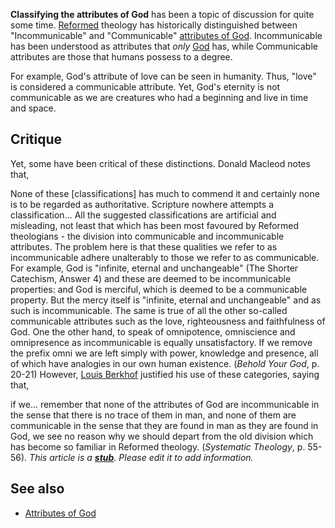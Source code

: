 **Classifying the attributes of God** has been a topic of
discussion for quite some time. [Reformed](Reformed "Reformed")
theology has historically distinguished between "Incommunicable"
and "Communicable"
[attributes of God](Attributes_of_God "Attributes of God").
Incommunicable has been understood as attributes that *only*
[God](God "God") has, while Communicable attributes are those that
humans possess to a degree.

For example, God's attribute of love can be seen in humanity. Thus,
"love" is considered a communicable attribute. Yet, God's eternity
is not communicable as we are creatures who had a beginning and
live in time and space.

## Critique

Yet, some have been critical of these distinctions. Donald Macleod
notes that,

None of these [classifications] has much to commend it and
certainly none is to be regarded as authoritative. Scripture
nowhere attempts a classification... All the suggested
classifications are artificial and misleading, not least that which
has been most favoured by Reformed theologians - the division into
communicable and incommunicable attributes. The problem here is
that these qualities we refer to as incommunicable adhere
unalterably to those we refer to as communicable. For example, God
is "infinite, eternal and unchangeable" (The Shorter Catechism,
Answer 4) and these are deemed to be incommunicable properties: and
God is merciful, which is deemed to be a communicable property. But
the mercy itself is "infinite, eternal and unchangeable" and as
such is incommunicable. The same is true of all the other so-called
communicable attributes such as the love, righteousness and
faithfulness of God. One the other hand, to speak of omnipotence,
omniscience and omnipresence as incommunicable is equally
unsatisfactory. If we remove the prefix omni we are left simply
with power, knowledge and presence, all of which have analogies in
our own human existence. (*Behold Your God*, p. 20-21)
However, [Louis Berkhof](Louis_Berkhof "Louis Berkhof") justified
his use of these categories, saying that,

if we... remember that none of the attributes of God are
incommunicable in the sense that there is no trace of them in man,
and none of them are communicable in the sense that they are found
in man as they are found in God, we see no reason why we should
depart from the old division which has become so familiar in
Reformed theology. (*Systematic Theology*, p. 55-56).
*This article is a **[stub](http://www.theopedia.com/Category:Theopedia_stubs "Category:Theopedia stubs")**. Please edit it to add information.*
## See also

-   [Attributes of God](Attributes_of_God "Attributes of God")



